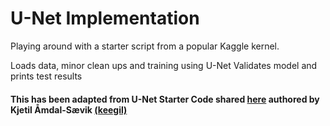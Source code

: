 # U-Net Implementation

Playing around with a starter script from a popular Kaggle kernel. 

Loads data, minor clean ups and training using U-Net
Validates model and prints test results

#### This has been adapted from U-Net Starter Code shared <a href="https://www.kaggle.com/keegil/keras-u-net-starter-lb-0-277">here</a> authored by Kjetil Åmdal-Sævik <a href="https://www.kaggle.com/keegil">(keegil)<a>
